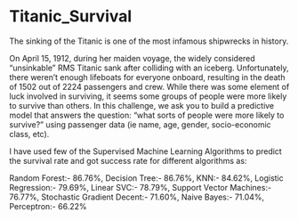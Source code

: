 # Titanic_Survival
The sinking of the Titanic is one of the most infamous shipwrecks in history.

On April 15, 1912, during her maiden voyage, the widely considered “unsinkable” RMS Titanic sank after colliding with an iceberg. 
Unfortunately, there weren’t enough lifeboats for everyone onboard, resulting in the death of 1502 out of 2224 passengers and crew.
While there was some element of luck involved in surviving, it seems some groups of people were more likely to survive than others.
In this challenge, we ask you to build a predictive model that answers the question: 
“what sorts of people were more likely to survive?” using passenger data (ie name, age, gender, socio-economic class, etc).

I have used few of the Supervised Machine Learning Algorithms to predict the survival rate and got success rate for different algorithms as:


Random Forest:-	              86.76%,
Decision Tree:-	              86.76%,
KNN:-	                        84.62%,
Logistic Regression:-	        79.69%,
Linear SVC:-	                78.79%,
Support Vector Machines:-	    76.77%,
Stochastic Gradient Decent:-	71.60%,
Naive Bayes:-	                71.04%,
Perceptron:- 	                66.22%
